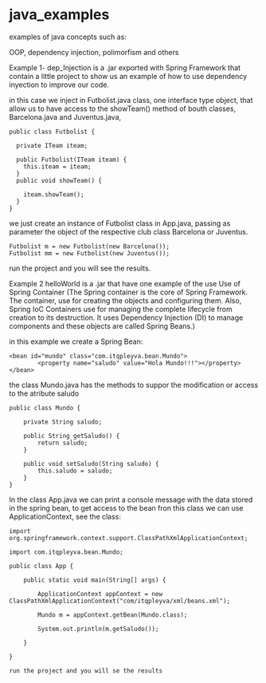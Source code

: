 # java_examples
examples of java concepts such as:

OOP, dependency injection, polimorfism and others


Example 1- dep_Injection is a .jar exported with Spring Framework that contain a little project to show us an example of how to use dependency inyection to improve our code.

in this case we inject in Futbolist.java class, one interface type object, that allow us to have access to the showTeam() method of bouth classes, Barcelona.java and Juventus.java, 

    public class Futbolist {

      private ITeam iteam;

      public Futbolist(ITeam iteam) {
        this.iteam = iteam;
      }
      public void showTeam() {

        iteam.showTeam();
      }
    }
we just create an instance of Futbolist class in App.java, passing as parameter the object of the respective club class Barcelona or Juventus.

    Futbolist m = new Futbolist(new Barcelona());
    Futbolist mm = new Futbolist(new Juventus());
 
run the project and you will see the results.
 
Example 2 helloWorld is a .jar that have one example of the use Use of Spring Container (The Spring container is the core of Spring Framework. The container, use for creating the objects and configuring them. Also, Spring IoC Containers use for managing the complete lifecycle from creation to its destruction. It uses Dependency Injection (DI) to manage components and these objects are called Spring Beans.)

in this example we create a Spring Bean:

    <bean id="mundo" class="com.itqpleyva.bean.Mundo">
            <property name="saludo" value="Hola Mundo!!!"></property>
    </bean>
    
the class Mundo.java has the methods to suppor the modification or access to the atribute saludo

    public class Mundo {

        private String saludo;

        public String getSaludo() {
            return saludo;
        }

        public void setSaludo(String saludo) {
            this.saludo = saludo;
        }
    }
    
In the class App.java we can print a console message with the data stored in the spring bean, to get access to the bean fron this class we can use ApplicationContext, see the class:
  
    import org.springframework.context.support.ClassPathXmlApplicationContext;

    import com.itqpleyva.bean.Mundo;

    public class App {

        public static void main(String[] args) {

            ApplicationContext appContext = new ClassPathXmlApplicationContext("com/itqpleyva/xml/beans.xml");

            Mundo m = appContext.getBean(Mundo.class);

            System.out.println(m.getSaludo());

        }

    }
    
    run the project and you will se the results
